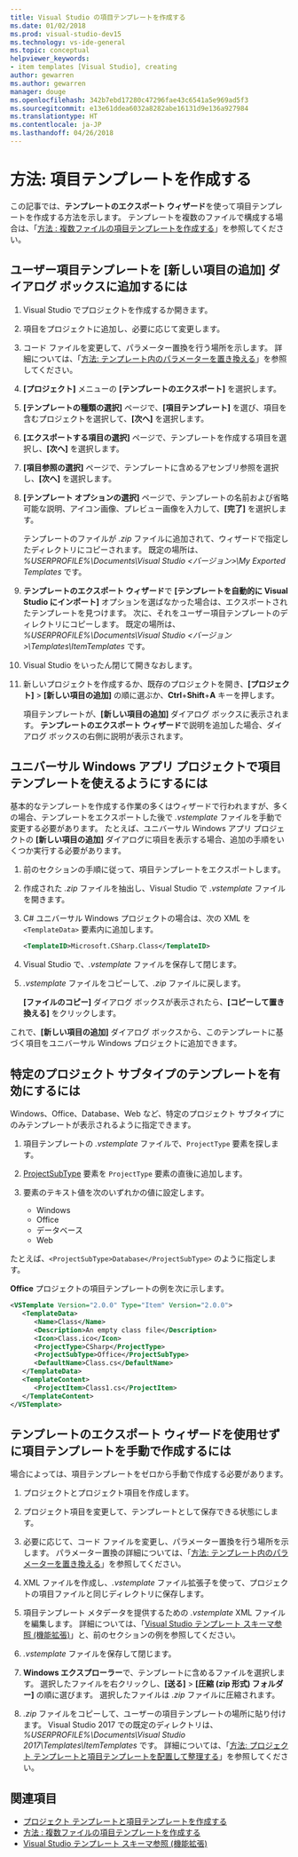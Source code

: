 ```yaml
---
title: Visual Studio の項目テンプレートを作成する
ms.date: 01/02/2018
ms.prod: visual-studio-dev15
ms.technology: vs-ide-general
ms.topic: conceptual
helpviewer_keywords:
- item templates [Visual Studio], creating
author: gewarren
ms.author: gewarren
manager: douge
ms.openlocfilehash: 342b7ebd17280c47296fae43c6541a5e969ad5f3
ms.sourcegitcommit: e13e61ddea6032a8282abe16131d9e136a927984
ms.translationtype: HT
ms.contentlocale: ja-JP
ms.lasthandoff: 04/26/2018
---
```

# <a name="how-to-create-item-templates"></a>方法: 項目テンプレートを作成する

この記事では、**テンプレートのエクスポート ウィザード**を使って項目テンプレートを作成する方法を示します。 テンプレートを複数のファイルで構成する場合は、「[方法 : 複数ファイルの項目テンプレートを作成する](../ide/how-to-create-multi-file-item-templates.md)」を参照してください。

## <a name="to-add-a-user-item-template-to-the-add-new-item-dialog-box"></a>ユーザー項目テンプレートを [新しい項目の追加] ダイアログ ボックスに追加するには

1. Visual Studio でプロジェクトを作成するか開きます。

1. 項目をプロジェクトに追加し、必要に応じて変更します。

1. コード ファイルを変更して、パラメーター置換を行う場所を示します。 詳細については、「[方法: テンプレート内のパラメーターを置き換える](../ide/how-to-substitute-parameters-in-a-template.md)」を参照してください。

1. **[プロジェクト]** メニューの **[テンプレートのエクスポート]** を選択します。

1. **[テンプレートの種類の選択]** ページで、**[項目テンプレート]** を選び、項目を含むプロジェクトを選択して、**[次へ]** を選択します。

1. **[エクスポートする項目の選択]** ページで、テンプレートを作成する項目を選択し、**[次へ]** を選択します。

1. **[項目参照の選択]** ページで、テンプレートに含めるアセンブリ参照を選択し、**[次へ]** を選択します。

1. **[テンプレート オプションの選択]** ページで、テンプレートの名前および省略可能な説明、アイコン画像、プレビュー画像を入力して、**[完了]** を選択します。

    テンプレートのファイルが *.zip* ファイルに追加されて、ウィザードで指定したディレクトリにコピーされます。 既定の場所は、*%USERPROFILE%\Documents\Visual Studio \<バージョン\>\My Exported Templates* です。

1. **テンプレートのエクスポート ウィザード**で **[テンプレートを自動的に Visual Studio にインポート]** オプションを選ばなかった場合は、エクスポートされたテンプレートを見つけます。 次に、それをユーザー項目テンプレートのディレクトリにコピーします。 既定の場所は、*%USERPROFILE%\Documents\Visual Studio \<バージョン\>\Templates\ItemTemplates* です。

1. Visual Studio をいったん閉じて開きなおします。

1. 新しいプロジェクトを作成するか、既存のプロジェクトを開き、**[プロジェクト]** > **[新しい項目の追加]** の順に選ぶか、**Ctrl**+**Shift**+**A** キーを押します。

   項目テンプレートが、**[新しい項目の追加]** ダイアログ ボックスに表示されます。 **テンプレートのエクスポート ウィザード**で説明を追加した場合、ダイアログ ボックスの右側に説明が表示されます。

## <a name="to-enable-the-item-template-to-be-used-in-a-universal-windows-app-project"></a>ユニバーサル Windows アプリ プロジェクトで項目テンプレートを使えるようにするには

基本的なテンプレートを作成する作業の多くはウィザードで行われますが、多くの場合、テンプレートをエクスポートした後で *.vstemplate* ファイルを手動で変更する必要があります。 たとえば、ユニバーサル Windows アプリ プロジェクトの **[新しい項目の追加]** ダイアログに項目を表示する場合、追加の手順をいくつか実行する必要があります。

1. 前のセクションの手順に従って、項目テンプレートをエクスポートします。

1. 作成された *.zip* ファイルを抽出し、Visual Studio で *.vstemplate* ファイルを開きます。

1. C# ユニバーサル Windows プロジェクトの場合は、次の XML を `<TemplateData>` 要素内に追加します。

   ```xml
   <TemplateID>Microsoft.CSharp.Class</TemplateID>
   ```

1. Visual Studio で、*.vstemplate* ファイルを保存して閉じます。

1. *.vstemplate* ファイルをコピーして、*.zip* ファイルに戻します。

     **[ファイルのコピー]** ダイアログ ボックスが表示されたら、**[コピーして置き換える]** をクリックします。

これで、**[新しい項目の追加]** ダイアログ ボックスから、このテンプレートに基づく項目をユニバーサル Windows プロジェクトに追加できます。

## <a name="to-enable-templates-for-specific-project-subtypes"></a>特定のプロジェクト サブタイプのテンプレートを有効にするには

Windows、Office、Database、Web など、特定のプロジェクト サブタイプにのみテンプレートが表示されるように指定できます。

1. 項目テンプレートの *.vstemplate* ファイルで、`ProjectType` 要素を探します。

1. [ProjectSubType](../extensibility/projectsubtype-element-visual-studio-templates.md) 要素を `ProjectType` 要素の直後に追加します。

1. 要素のテキスト値を次のいずれかの値に設定します。

    - Windows
    - Office
    - データベース
    - Web

たとえば、`<ProjectSubType>Database</ProjectSubType>` のように指定します。

**Office** プロジェクトの項目テンプレートの例を次に示します。

```xml
<VSTemplate Version="2.0.0" Type="Item" Version="2.0.0">
   <TemplateData>
      <Name>Class</Name>
      <Description>An empty class file</Description>
      <Icon>Class.ico</Icon>
      <ProjectType>CSharp</ProjectType>
      <ProjectSubType>Office</ProjectSubType>
      <DefaultName>Class.cs</DefaultName>
   </TemplateData>
   <TemplateContent>
      <ProjectItem>Class1.cs</ProjectItem>
   </TemplateContent>
</VSTemplate>
```

## <a name="to-manually-create-an-item-template-without-using-the-export-template-wizard"></a>テンプレートのエクスポート ウィザードを使用せずに項目テンプレートを手動で作成するには

場合によっては、項目テンプレートをゼロから手動で作成する必要があります。

1. プロジェクトとプロジェクト項目を作成します。

1. プロジェクト項目を変更して、テンプレートとして保存できる状態にします。

1. 必要に応じて、コード ファイルを変更し、パラメーター置換を行う場所を示します。 パラメーター置換の詳細については、「[方法: テンプレート内のパラメーターを置き換える](../ide/how-to-substitute-parameters-in-a-template.md)」を参照してください。

1. XML ファイルを作成し、*.vstemplate* ファイル拡張子を使って、プロジェクトの項目ファイルと同じディレクトリに保存します。

1. 項目テンプレート メタデータを提供するための *.vstemplate* XML ファイルを編集します。 詳細については、「[Visual Studio テンプレート スキーマ参照 (機能拡張)](../extensibility/visual-studio-template-schema-reference.md)」と、前のセクションの例を参照してください。

1. *.vstemplate* ファイルを保存して閉じます。

1. **Windows エクスプローラー**で、テンプレートに含めるファイルを選択します。 選択したファイルを右クリックし、**[送る]** > **[圧縮 (zip 形式) フォルダー]** の順に選びます。 選択したファイルは *.zip* ファイルに圧縮されます。

1. *.zip* ファイルをコピーして、ユーザーの項目テンプレートの場所に貼り付けます。 Visual Studio 2017 での既定のディレクトリは、*%USERPROFILE%\Documents\Visual Studio 2017\Templates\ItemTemplates* です。 詳細については、「[方法: プロジェクト テンプレートと項目テンプレートを配置して整理する](../ide/how-to-locate-and-organize-project-and-item-templates.md)」を参照してください。

## <a name="see-also"></a>関連項目

- [プロジェクト テンプレートと項目テンプレートを作成する](../ide/creating-project-and-item-templates.md)
- [方法 : 複数ファイルの項目テンプレートを作成する](../ide/how-to-create-multi-file-item-templates.md)
- [Visual Studio テンプレート スキーマ参照 (機能拡張)](../extensibility/visual-studio-template-schema-reference.md)
